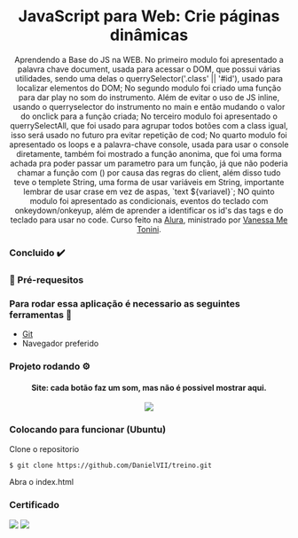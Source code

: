 <h1 align="center">JavaScript para Web: Crie páginas dinâmicas</h1>
<p align="center">
    Aprendendo a Base do JS na WEB. No primeiro modulo foi apresentado a palavra chave document, usada para acessar o DOM, que possui várias utilidades, sendo uma delas o querrySelector('.class' || '#id'), usado para localizar elementos do DOM; No segundo modulo foi criado uma função para dar play no som do instrumento. Além de evitar o uso de JS inline, usando o querryselector do instrumento no main e então mudando o valor do onclick para a função criada; No terceiro modulo foi apresentado o querrySelectAll, que foi usado para agrupar todos botões com a class igual, isso será usado no futuro pra evitar repetição de cod; No quarto modulo foi apresentado os loops e a palavra-chave console, usada para usar o console diretamente, também foi mostrado a função anonima, que foi uma forma achada pra poder passar um parametro para um função, já que não poderia chamar a função com () por causa das regras do client, além disso tudo teve o templete String, uma forma de usar variáveis em String, importante lembrar de usar crase em vez de aspas, `text ${variavel}`; NO quinto modulo foi apresentado as condicionais, eventos do teclado com onkeydown/onkeyup, além de aprender a identificar os id's das tags e do teclado para usar no code.
    Curso feito na <a href="https://cursos.alura.com.br/">Alura</a>, ministrado por
    <a href="https://www.linkedin.com/in/vanessametonini/">Vanessa Me Tonini</a>.
</p>

### Concluido :heavy_check_mark:

### :bookmark_tabs: Pré-requesitos

### Para rodar essa aplicação é necessario as seguintes ferramentas :bookmark_tabs:

<ul>
    <li><a href="https://git-scm.com">Git</a></li>
    <li>Navegador preferido</li>
</ul>

### Projeto rodando ⚙️

<div align="center">
    <h4 align="center">Site: cada botão faz um som, mas não é possivel mostrar aqui.</h4>
    <img src="https://user-images.githubusercontent.com/62727519/210289182-9e2f88af-c28c-4d71-ab4a-cd70883403e9.png"/>
</div>

### Colocando para funcionar (Ubuntu)

<P>Clone o repositorio</p>

```bash
$ git clone https://github.com/DanielVII/treino.git
```

<p>Abra o index.html</p>

### Certificado

<img src="https://user-images.githubusercontent.com/62727519/210289628-748df323-e595-4724-bffe-b9ac33097fc5.png"/>
<img src="https://user-images.githubusercontent.com/62727519/210289692-4ffd9601-2372-468a-9fcb-56cc5c148434.png"/>
